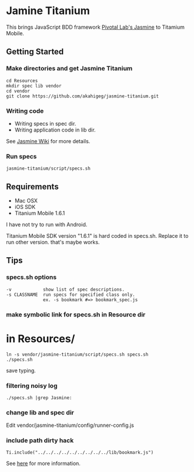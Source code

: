 Jamine Titanium
===============

This brings JavaScript BDD framework [Pivotal Lab's Jasmine](http://github.com/pivotal/jasmine) to Titamium Mobile.

Getting Started
---------------

### Make directories and get Jasmine Titanium

    cd Resources
    mkdir spec lib vendor
    cd vendor
    git clone https://github.com/akahigeg/jasmine-titanium.git

### Writing code

* Writing specs in spec dir.
* Writing application code in lib dir.

See [Jasmine Wiki](http://pivotal.github.com/jasmine/) for more details.

### Run specs

    jasmine-titanium/script/specs.sh

Requirements
------------

* Mac OSX
* iOS SDK
* Titanium Mobile 1.6.1

I have not try to run with Android.

Titanium Mobile SDK version "1.6.1" is hard coded in specs.sh.
Replace it to run other version. that's maybe works.

Tips
----

### specs.sh options

    -v            show list of spec descriptions.
    -s CLASSNAME  run specs for specified class only.
                  ex. -s bookmark #=> bookmark_spec.js

### make symbolic link for specs.sh in Resource dir

  # in Resources/
    ln -s vendor/jasmine-titanium/script/specs.sh specs.sh
    ./specs.sh

save typing.

### filtering noisy log

    ./specs.sh |grep Jasmine:

### change lib and spec dir

Edit vendor/jasmine-titanium/config/runner-config.js

### include path dirty hack

    Ti.include("../../../../../../../../../lib/bookmark.js")

See [here](http://developer.appcelerator.com/question/27001/include-js-file-using-absolute-path) for more information.
